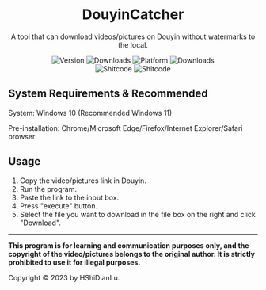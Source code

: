 <h1 align="center">
  DouyinCatcher
</h1>
<p align="center">
  A  tool that can download videos/pictures on Douyin without watermarks to the local.
</p>

<p align="center">
  <a style="text-decoration:none">
    <img src="https://img.shields.io/github/v/tag/XiaoShen2020/DouyinCatcher?label=Version&color=vue" alt="Version"/>
  </a>

  <a style="text-decoration:none">
    <img src="https://img.shields.io/github/downloads/XiaoShen2020/DouyinCatcher/total?label=Downloads&color=vue" alt="Downloads"/>
  </a>
  
  <a style="text-decoration:none">
    <img src="https://img.shields.io/badge/Platform-Windows-Vue" alt="Platform">
  </a>
  
  <a style="text-decoration:none">
    <img src="https://img.shields.io/badge/Lisence-MIT-Vue" alt="Downloads"/>
  </a>
  
  <br>
  
  <a herf="https://github.com/trekhleb/state-of-the-art-shitcode" style="text-decoration:none" target="_blank">
    <img src="https://img.shields.io/static/v1?label=State-of-the-art&message=Shitcode&color=7B5804" alt="Shitcode"/>
  </a>

  <a style="text-decoration:none">
    <img src="https://img.shields.io/badge/Language-Python-blue" alt="Shitcode"/>
  </a>
</p>

## System Requirements & Recommended
System: Windows 10 (Recommended Windows 11)

Pre-installation: Chrome/Microsoft Edge/Firefox/Internet Explorer/Safari browser

## Usage
1. Copy the video/pictures link in Douyin.
2. Run the program.
3. Paste the link to the input box.
4. Press "execute" button.
5. Select the file you want to download in the file box on the right and click "Download".
---
**This program is for learning and communication purposes only, and the copyright of the video/pictures belongs to the original author. It is strictly prohibited to use it for illegal purposes.**

Copyright © 2023 by HShiDianLu.
